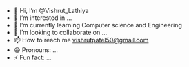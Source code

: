 - 👋 Hi, I’m @Vishrut_Lathiya
- 👀 I’m interested in ...
- 🌱 I’m currently learning Computer science and Engineering
- 💞️ I’m looking to collaborate on ...
- 📫 How to reach me vishrutpatel50@gmail.com
- 😄 Pronouns: ...
- ⚡ Fun fact: ...

<!---
V-shrut25/V-shrut25 is a ✨ special ✨ repository because its `README.md` (this file) appears on your GitHub profile.
You can click the Preview link to take a look at your changes.
--->
